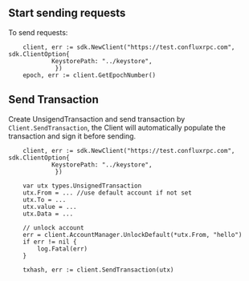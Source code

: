 Start sending requests
----------------------

To send requests:
```golang
    client, err := sdk.NewClient("https://test.confluxrpc.com", sdk.ClientOption{
            KeystorePath: "../keystore",
             })
    epoch, err := client.GetEpochNumber()
```

Send Transaction
----------------------
Create UnsigendTransaction and send transaction by `Client.SendTransaction`, the Client will automatically populate the transaction and sign it before sending.

```golang
    client, err := sdk.NewClient("https://test.confluxrpc.com", sdk.ClientOption{
            KeystorePath: "../keystore",
             })
    
    var utx types.UnsignedTransaction
    utx.From = ... //use default account if not set
    utx.To = ...
    utx.value = ...
    utx.Data = ...

    // unlock account 
	err = client.AccountManager.UnlockDefault(*utx.From, "hello")
	if err != nil {
		log.Fatal(err)
	}

    txhash, err := client.SendTransaction(utx)
```

